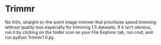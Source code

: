 # Trimmr
No frills, straight-to-the-point image trimmer that prioritizes speed trimming without quality loss especially for trimming 1.5 datasets.
If it isn't obvious, run it by clicking on the folder icon on your File Explorer tab, run cmd, and run python Trimmr1.0.py.
